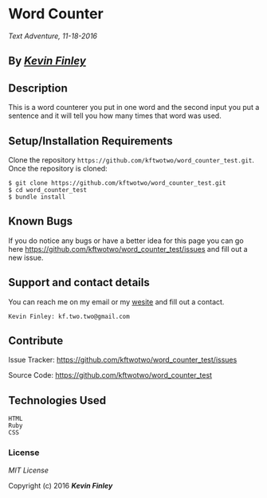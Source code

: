 # Word Counter

_Text Adventure, 11-18-2016_

## By _**[Kevin Finley](http://www.kfinley.com)**_

## Description

This is a word counterer you put in one word and the second input you put a sentence and it will tell you how many times that word was used.

## Setup/Installation Requirements

Clone the repository `https://github.com/kftwotwo/word_counter_test.git`.  
Once the repository is cloned:
```
$ git clone https://github.com/kftwotwo/word_counter_test.git
$ cd word_counter_test
$ bundle install
```

## Known Bugs

If you do notice any bugs or have a better idea for this page you can go here https://github.com/kftwotwo/word_counter_test/issues and fill out a new issue.

## Support and contact details

You can reach me on my email or my [wesite](http://www.kfinley.com/contacts/new) and fill out a contact.
```
Kevin Finley: kf.two.two@gmail.com
```

## Contribute

Issue Tracker: https://github.com/kftwotwo/word_counter_test/issues

Source Code: https://github.com/kftwotwo/word_counter_test


##  Technologies Used

```
HTML
Ruby
CSS
```
### License

*MIT License*

Copyright (c) 2016 **_Kevin Finley_**
